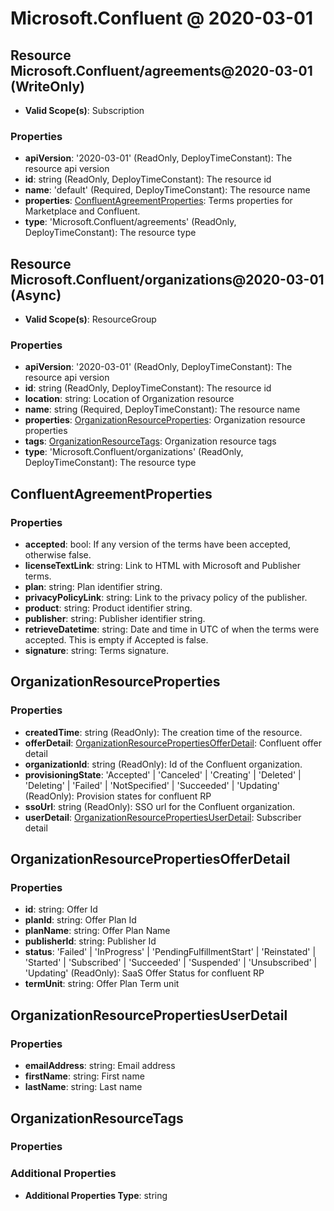 # Microsoft.Confluent @ 2020-03-01

## Resource Microsoft.Confluent/agreements@2020-03-01 (WriteOnly)
* **Valid Scope(s)**: Subscription
### Properties
* **apiVersion**: '2020-03-01' (ReadOnly, DeployTimeConstant): The resource api version
* **id**: string (ReadOnly, DeployTimeConstant): The resource id
* **name**: 'default' (Required, DeployTimeConstant): The resource name
* **properties**: [ConfluentAgreementProperties](#confluentagreementproperties): Terms properties for Marketplace and Confluent.
* **type**: 'Microsoft.Confluent/agreements' (ReadOnly, DeployTimeConstant): The resource type

## Resource Microsoft.Confluent/organizations@2020-03-01 (Async)
* **Valid Scope(s)**: ResourceGroup
### Properties
* **apiVersion**: '2020-03-01' (ReadOnly, DeployTimeConstant): The resource api version
* **id**: string (ReadOnly, DeployTimeConstant): The resource id
* **location**: string: Location of Organization resource
* **name**: string (Required, DeployTimeConstant): The resource name
* **properties**: [OrganizationResourceProperties](#organizationresourceproperties): Organization resource properties
* **tags**: [OrganizationResourceTags](#organizationresourcetags): Organization resource tags
* **type**: 'Microsoft.Confluent/organizations' (ReadOnly, DeployTimeConstant): The resource type

## ConfluentAgreementProperties
### Properties
* **accepted**: bool: If any version of the terms have been accepted, otherwise false.
* **licenseTextLink**: string: Link to HTML with Microsoft and Publisher terms.
* **plan**: string: Plan identifier string.
* **privacyPolicyLink**: string: Link to the privacy policy of the publisher.
* **product**: string: Product identifier string.
* **publisher**: string: Publisher identifier string.
* **retrieveDatetime**: string: Date and time in UTC of when the terms were accepted. This is empty if Accepted is false.
* **signature**: string: Terms signature.

## OrganizationResourceProperties
### Properties
* **createdTime**: string (ReadOnly): The creation time of the resource.
* **offerDetail**: [OrganizationResourcePropertiesOfferDetail](#organizationresourcepropertiesofferdetail): Confluent offer detail
* **organizationId**: string (ReadOnly): Id of the Confluent organization.
* **provisioningState**: 'Accepted' | 'Canceled' | 'Creating' | 'Deleted' | 'Deleting' | 'Failed' | 'NotSpecified' | 'Succeeded' | 'Updating' (ReadOnly): Provision states for confluent RP
* **ssoUrl**: string (ReadOnly): SSO url for the Confluent organization.
* **userDetail**: [OrganizationResourcePropertiesUserDetail](#organizationresourcepropertiesuserdetail): Subscriber detail

## OrganizationResourcePropertiesOfferDetail
### Properties
* **id**: string: Offer Id
* **planId**: string: Offer Plan Id
* **planName**: string: Offer Plan Name
* **publisherId**: string: Publisher Id
* **status**: 'Failed' | 'InProgress' | 'PendingFulfillmentStart' | 'Reinstated' | 'Started' | 'Subscribed' | 'Succeeded' | 'Suspended' | 'Unsubscribed' | 'Updating' (ReadOnly): SaaS Offer Status for confluent RP
* **termUnit**: string: Offer Plan Term unit

## OrganizationResourcePropertiesUserDetail
### Properties
* **emailAddress**: string: Email address
* **firstName**: string: First name
* **lastName**: string: Last name

## OrganizationResourceTags
### Properties
### Additional Properties
* **Additional Properties Type**: string

